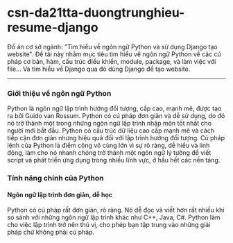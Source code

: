 # csn-da21tta-duongtrunghieu-resume-django
Đồ án cơ sở ngành: "Tìm hiểu về ngôn ngữ Python và sử dụng Django tạo website". Đề tài này nhằm mục tiêu tìm hiểu về ngôn ngữ Python về các cú pháp cơ bản, hàm, cấu trúc điều khiển, module, package, và làm việc với file... Và tìm hiểu về Django qua đó dùng Django để tạo website.
***
### Giới thiệu về ngôn ngữ Python
Python là ngôn ngữ lập trình hướng đối tượng, cấp cao, mạnh mẽ, được tạo ra bởi Guido van Rossum. Python có cú pháp đơn giản và dễ sử dụng, do đó nó trở thành một trong những ngôn ngữ lập trình nhập môn tốt nhất cho người mới bắt đầu.
Python có cấu trúc dữ liệu cao cấp mạnh mẽ và cách tiếp cận đơn giản nhưng hiệu quả đối với lập trình hướng đối tượng. Cú pháp lệnh của Python là điểm cộng vô cùng lớn vì sự rõ ràng, dễ hiểu và linh động, làm cho nó nhanh chóng trở thành một ngôn ngữ lý tưởng để viết script và phát triển ứng dụng trong nhiều lĩnh vực, ở hầu hết các nền tảng.
### Tính năng chính của Python
#### Ngôn ngữ lập trình đơn giản, dễ học
Python có cú pháp rất đơn giản, rõ ràng. Nó dễ đọc và viết hơn rất nhiều khi so sánh với những ngôn ngữ lập trình khác như C++, Java, C#. Python làm cho việc lập trình trở nên thú vị, cho phép bạn tập trung vào những giải pháp chứ không phải cú pháp.
